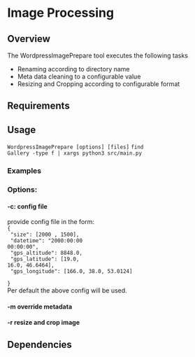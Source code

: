 # Image Processing
## Overview
The WordpressImagePrepare tool executes the following tasks
- Renaming according to directory name
- Meta data cleaning to a configurable value
- Resizing and Cropping according to configurable format
## Requirements
## Usage
<code>WordpressImagePrepare [options] [files]</code>
<code>find Gallery -type f | xargs python3 src/main.py
</code>
### Examples
### Options:
#### -c: config file
provide config file in the form:    
<code>{<br/>
  "size": [2000 , 1500],<br/>
  "datetime": "2000:00:00 00:00:00",<br/>
  "gps_altitude": 8848.0,<br/>
  "gps_latitude": [19.0, 16.0, 46.6464],<br/>
  "gps_longitude": [166.0, 38.0, 53.0124]<br/>
}</code>  
Per default the above config will be used. 
#### -m override metadata
#### -r resize and crop image
## Dependencies
